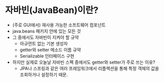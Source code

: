 # 자바빈(JavaBean)이란?
- (주로 GUI에서) 재사용 가능한 소프트웨어 컴포넌트
- java.beans 패키지 안에 있는 모든 것
- 그 중에서도 자바빈이 지켜야 할 규약
  - 아규먼트 없는 기본 생성자
  - getter와 setter 메소드 이름 규약
  - Serializable 인터페이스 구현
- 하지만 실제로 오늘날 자바빈 스펙 중에서도 getter와 setter가 주로 쓰는 이유?
  - JPA나 스프링과 같은 여러 프레임워크에서 리플렉션을 통해 특정 객체의 값을 조회하거나 설정하기 때문.